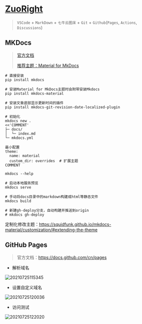 # [ZuoRight](http://zuoright.com)

> `VSCode` + `MarkDown` + `七牛云图床` + `Git` + `Github`(`Pages`, `Actions`, `Discussions`)

## MKDocs

> [官方文档](https://www.mkdocs.org/)
>
> [推荐主题：Material for MkDocs](https://squidfunk.github.io/mkdocs-material/setup/changing-the-colors/)

```shell
# 直接安装
pip install mkdocs

# 安装Material for MkDocs主题时会附带安装Mkdocs
pip install mkdocs-material

# 安装文章底部显示更新时间的插件
pip install mkdocs-git-revision-date-localized-plugin
```

```shell
# 初始化
mkdocs new .
<<'COMMENT'
├─ docs/
│  └─ index.md
└─ mkdocs.yml

最小配置
theme:
  name: material
  custom_dir: overrides  # 扩展主题
COMMENT

mkdocs --help

# 启动本地服务预览
mkdocs serve

# 手动将docs目录中的markdown构建成html等静态文件
mkdocs build

# 新建gh-deploy分支，自动构建并推送到origin
# mkdocs gh-deploy
```

定制化修改主题：<https://squidfunk.github.io/mkdocs-material/customization/#extending-the-theme>

## GitHub Pages

> 官方文档：<https://docs.github.com/cn/pages>

- 解析域名

![20210725115345](http://image.zuoright.com/20210725115345.png)

- 设置自定义域名

![20210725120036](http://image.zuoright.com/20210725120036.png)

- 访问测试

![20210725122020](http://image.zuoright.com/20210725122020.png)
